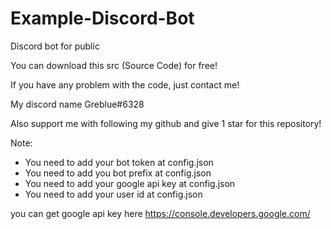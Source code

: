 # Example-Discord-Bot
Discord bot for public

You can download this src (Source Code) for free!

If you have any problem with the code, just contact me!

My discord name Greblue#6328

Also support me with following my github and give 1 star for this repository!

Note:
- You need to add your bot token at config.json
- You need to add you bot prefix at config.json
- You need to add your google api key at config.json
- You need to add your user id at config.json

you can get google api key here https://console.developers.google.com/

